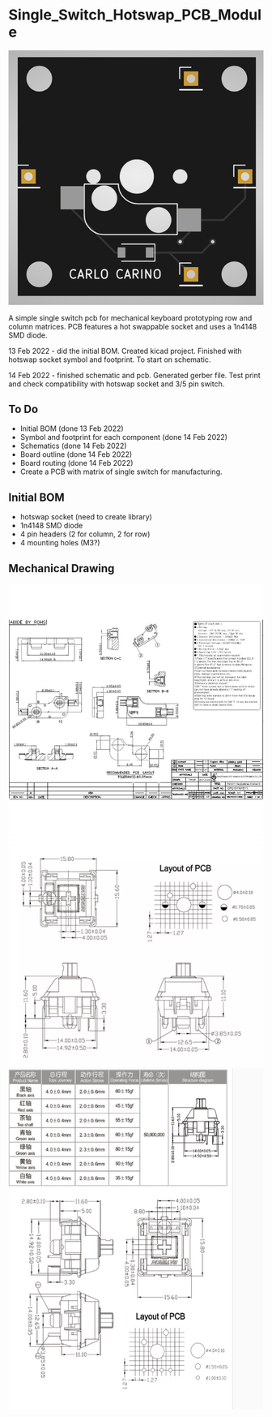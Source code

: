 # Single_Switch_Hotswap_PCB_Module
![hotswap socket mechanical drawing](./images/gerbersample.png "gerber")

A simple single switch pcb for mechanical keyboard prototyping row and column matrices.
PCB features a hot swappable socket and uses a 1n4148 SMD diode.

13 Feb 2022 - did the initial BOM. Created kicad project. Finished with hotswap socket symbol and footprint. To start on schematic.

14 Feb 2022 - finished schematic and pcb. Generated gerber file. Test print and check compatibility with hotswap socket and 3/5 pin switch.

## To Do
- Initial BOM (done 13 Feb 2022)
- Symbol and footprint for each component (done 14 Feb 2022)
- Schematics (done 14 Feb 2022)
- Board outline (done 14 Feb 2022)
- Board routing (done 14 Feb 2022)
- Create a PCB with matrix of single switch for manufacturing.

## Initial BOM
- hotswap socket (need to create library)
- 1n4148 SMD diode
- 4 pin headers (2 for column, 2 for row)
- 4 mounting holes (M3?)


## Mechanical Drawing
![hotswap socket mechanical drawing](./images/hotswap.jpg "hotswap")
![gateron switch 5 pin mechanical drawing](./images/switch5pin.png "switch 5 pin")
![gateron switch 3 pin mechanical drawing](./images/switch.jpg "switch 3 pin")



